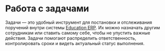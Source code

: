# Работа с задачами

Задачи — это удобный инструмент для постановки и отслеживания поручений внутри системы [Education ERP](https://education-erp.com/ru/Dashboard). Их можно назначать другим сотрудникам или ставить самому себе, чтобы не упустить важные действия. Задачи помогают распределить ответственность, контролировать сроки и видеть актуальный статус выполнения.


